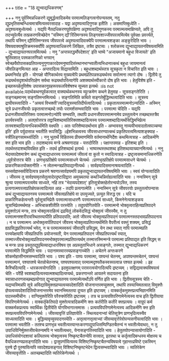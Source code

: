+++
title = "18 द्युभ्वाद्यधिकरणम्"

+++
ननु पूर्वस्मिन्नधिकरणे द्युमूर्द्धत्वादिकमेव परमात्मलिङ्गत्वनोपन्यस्तम्, नतु द्युप्रभृतिसम्बन्धित्वमात्रमित्यस्वरसादाह - यद्वा अदृश्यत्वादिगुणक इतीति । असमाप्तिबुध्येति - अदृश्यत्वबुध्येत्यर्थः । यद्यपि नैतदधिकरणपूर्वपक्षिणा अदृश्यत्वादिगुणकस्य परमात्मत्वमाक्षिप्यते, अपि तु तदभ्युपेत्यैव तत्प्रकरणविच्छेदेन "यस्मिन् द्यौ'रितिमन्त्रस्य लिङ्गवशाज्जीवपरत्वमित्येव पूर्वपक्षः प्रवर्त्त्यते, तथापि यस्मिन् द्यौरितिमन्त्रस्य जीवपरत्वे अदृश्यत्वादिवाक्येपि परमात्मत्वशङ्का अङ्कुरेदिति भावः । विषयवाक्यश्रुतिक्रमस्सर्वोपि अदृश्यत्वाधिकरणे लिखितः, तत्रैव द्रष्टव्यः । श्लोकस्य द्युभ्वाद्यायतनविषयत्वमिति - द्युभ्वाद्यायतनपरत्वमित्यर्थः । ननु "अन्तस्तद्धर्मोपदेशात्' इति भाष्ये "अजायमानो बहुधा विजायते' इति श्रुतिवशात् परमकारुणिको भगवान् स्वेच्छयैवोपासकप्रतिपत्त्यनुगुणाकारदेवमनुष्यादिसंस्थानभाग्भवतीत्यभिधानात्कथं बहुधा जायमानत्वं जीवलिङ्गमित्यत आह - अन्तरादित्य विद्यायामिति । बहुधाशब्दार्थस्तत्र सूत्रकृता न विचारित इति भावः । प्रथमनिर्वाह इति - योगपक्षे यौगिकार्थस्य मुख्यत्वेपि प्रथमप्रतिपन्नरूढ्यर्थस्य सर्वात्मना त्यागो दोषः । द्वितीये तु रूढ्यर्थसदृशार्थपरिग्रहेण सर्वथा रूढ्यर्थापरित्यागेपि अशक्यार्थस्वीकारो दोष इति भावः । हेतुविशेष इति - इच्छारूपहेतुविशेषः उपासकानुग्रहरूपफलविशेषश्च सूच्यत इत्यर्थः ॥is not available.पदार्थकथनपूर्वकत्वात् वाक्यार्थकथनस्य व्युत्क्रमेण कथने हेतुमाह - सूत्रसङ्गतेरिति । सङ्गच्छमानम् सङ्गतिमन्तमित्यर्थः । सङ्गतिमिति कथिते सङ्गतेर्बुद्धिस्थत्वादिति भावः । सूत्रस्य द्राघीयस्त्वादिति - "अव्ययं विभक्त्ती'त्यादिसूत्रस्यातिदीर्घत्वादित्यर्थः । प्रकृतात्परमात्मनोऽन्यदिति - अस्मिन् सूत्रे प्रधानजीवयोः प्रकृतत्वात्तच्छब्दे तयोः परामर्शसम्भवादिति भावः । परमात्मा चेदिति - यद्यपि प्रधानजीवव्यतिरिक्त्तः परमात्मनोऽन्योपि सम्भवति, तथापि प्रधानजीवपरमात्मनामेव प्रस्तुतत्वेन तच्छब्दस्तत्रैव ढपर्यवस्यति । अतएवोत्तरत्र तद्वाचिशब्दव्यतिरिक्त्तशब्दादित्यस्य परमात्मशब्दादित्यर्थसिद्धिमभिप्रेत्य तत्स्वशब्दादित्यनधिकार्थमिति वक्ष्यति । अतः पारिशेष्यादर्थाभाव इति - अम्भावस्तु नाव्ययीभावादतोत्वपञ्चम्या इति' इति पर्युदासान्न भवतीति रूपसिद्धिः ॥ईशभिन्नत्वस्य जीवसाधारण्यात्कथं प्रकृतिपरत्वमित्याशङ्क्याह - स्त्रीलिङ्गसामर्थ्यादिति । ननु भूतार्थे विहितस्य प्रीयमाणमिति वर्तमानार्थनिर्देशः कथमित्यत्राह - आदिकर्मणि क्त्त इति भाव इति । तदाशब्दस्य मन्त्रे अश्रवणादाह - यत्तदोरिति । पक्षान्तरमाह - इतिशब्द इति । तदर्थस्तदाशब्दविवक्षित इति - तदर्थ इतिशब्दार्थ इत्यर्थः । भाष्यस्थस्तथाशब्द इतिशब्दव्याख्यानमित्यर्थः । ननु भेदव्यपदेशमात्रेण कथं द्युभ्वाद्याधारस्य परमात्मत्वं जीवत्वं वा कुतो न स्यादित्यत्राह - द्रष्टृत्वसमानाधिकरणेति ॥पूर्वत्रोत्तरत्र चेति । प्राणभृत्प्रतिक्षेपे परमात्मसाधने चेत्यर्थः ।प्राणभृत्प्रतिक्षेपे परमात्मसाधने चेत्यर्थः । प्राकरणिकतयोक्तानीति - न त्वेतन्मन्त्रप्रतिपाद्यानीत्यर्थः । सार्वज्ञ्यादिसमानाश्रयत्वादिति - यस्सर्वज्ञस्सर्वविदित्यत्र प्रकरणे श्रवणात्सार्वज्ञ्यमपि प्रकृतद्युभ्वाद्यायतनविषयमिति भावः । स्वयं योग्यत्वादिति । जीवस्य तु सार्वज्ञ्यामृतसेतुत्वादेरदृष्टादिद्वारा अमुख्यतया कथञ्चिन्निर्वाह्यत्वादिति भावः । नन्वस्मिन् सूत्रे श्रुत्या परमात्मपरत्वमेव साध्यते, नहि तत्र "भेदव्यपदेशात्' इतिसूत्रोक्तहेतोरन्वयोऽस्ति, तस्य प्रत्यगात्मपरत्वप्रतिक्षेपकत्वादित्यत आह - तदपि प्रत्यगात्मेति । नन्वस्मिन् सूत्रे जीवपरयोः प्रस्तुतत्वोपन्यासः कथं द्युभ्वाद्यायतनस्य परमात्मत्वे जीवत्वप्रतिक्षेपे वा उपयुज्यते, प्रत्युत विरुद्ध एव । यदि च प्राकरिणिकहेत्वन्तरैः पूर्वसूत्राभिप्रेतैः परमात्मासाधारणैः परमात्मपरत्वं साध्यते, किमनेनेत्याशङ्कय सूत्राभिप्रेतमर्थमाह - अभिचाकशीतीति परस्येति । तदुपयोगितयेति - परमात्मनो भोक्तृत्वराहित्यप्रतिपादने प्रयुक्त्तोऽयं मन्त्रः, तत्र भोक्तृत्वराहित्यं द्रढयितुं लोकवेदसिद्धं भोक्तृत्वं जीवस्यैव, न तु परमात्मनश्शरीरावस्थितस्यापीति प्रतिपादयति; अतो जीवस्य भोक्तृत्वप्रतिपादनं परमात्मनस्तदभावप्रतिपादनाय । न च परमात्मनः अभोक्तृत्वर्पतिपादनं जीवस्य भोक्तृत्वप्रतिपत्त्यर्थमिति वैपरीत्यं वक्त्तुं शक्यम्, प्रसिद्धं ह्यप्रसिद्धप्रतिपत्त्यर्थं भवेत्, न च परमात्मस्वरूपं जीवादपि प्रसिद्धम्, येन तथा स्यात् नापि परमात्मप्रति पत्त्यपेक्षयापि जीवप्रतिपत्तिः प्रयोजनवती, येन परमात्मप्रतिपादनं जीवप्रतिपत्त्यर्थं स्यात्, तस्माज्जीवभोक्तृत्वप्रतिपादनमभोक्तृपरमात्मप्रतिपत्त्यर्थम् तस्मात्तस्मिन्मन्त्रे परमात्मा प्रतिपाद्यत इति सिद्धम् स च मन्त्रः प्राक् प्रस्तुतद्युपृथिव्याद्याधारविषय एव अप्रस्तुताभिधाने असङ्गतेः, तस्मात् द्युभ्वाद्यधिकरणं परमात्मेति सिद्धमिति भावः । पदानामस्वारस्यप्रसङ्गाच्चेति । अचेतने अन्तःकरणे शोकमोहासीनामसम्भवादिति भावः । पश्य इति - पश्यः परमात्मा, पश्यन्तं चेतनम्, अपश्यन्तमचेतनं, पश्यन्तं परमात्मानं, पश्यापश्ये चेतन्रोचेतनश्च, पश्यपश्यत्वात् परमात्मदृश्यतैकस्वरूपत्वान्न पश्यत इत्यर्थः । इह कैश्चिदित्यादि - धारकत्वयोगादिति । इदमुपलक्षणम् परावरत्वयोगादित्यपि द्रष्टव्यम् । सद्विद्यावाक्यविषयत्वं चेति - परैर्हि स्वशब्दादित्यस्यात्मशब्दादित्यप्यर्थः, प्रकरणान्तरे आयतने सदायतना इति स्वासाधारणसच्छब्दप्रयोगात् द्युभ्वाद्यायतनय परमात्मेत्यर्थोऽपि वर्णित इति भावः । द्वितीयसूत्रस्य चेति - यद्यप्यस्मिन्नपि सूत्रे अविद्याविमुक्त्तप्राप्यत्वव्यपदेशादिति योजनान्तरमप्युक्त्तम्, तथापि तस्याभिमतत्वात् विमुक्त्तैः ज्ञेयत्वव्यपदेशादितियोजनान्तरमेव स्वानभिमततया दूप्यत इति द्रष्टव्यम् । वाक्कर्तृकमुक्त्तप्रत्यभिज्ञानमिति पाठस्समीचीनः । वाग्विमुक्त्तेरिति परैरुक्त्तेरिति द्रष्टव्यम् । तत्र च प्रत्ययविपरिणामेनेत्यस्य वाच इति द्वितीयाया विपरिणामेनेत्यर्थः । वाक्कर्तृकेतिपाठे मुक्त्तेत्यत्रादिकर्मणि क्त्तः कर्तरीति कर्तरि क्त्तप्रत्ययः । वाग्रूपं कर्म वाक्कर्मकप्रत्ययः स्वार्थिकः द्वितीयेति योगविभागात्समासः । प्रत्ययविपरिणामेनेत्यस्य आदिकर्मणि क्त्त इति क्त्तप्रत्ययविपरिणामेनेत्यर्थः । जीवव्यावृत्तिं प्रतिज्ञायेति - स्थित्यदनाभ्यां चेतिसूत्रेण प्राणभृदित्यस्यैव साध्यत्वादिति भावः । बुद्धिव्यावृव्युपपादनस्येति - अत्तृत्वानत्तृत्वाभ्यां जीवव्यावृत्तेरेवोपन्यसनीयत्वादिति भावः । परमात्मा भवतीति - ततश्च प्राणभृन्न भवतीत्यस्यान्तःकरणाद्युपाधिसम्पिण्डितचैतन्यं न भवतीत्येवाथर्ः, न तु उपाधिविनिर्मुक्त्तजीवचेतन्यमपि न भवतीत्यथर्ः, येनासङ्गतिस्यादिति भावः । हेतुतयोपन्यासायोगादिति - उपाधिसंयोगदशायां कल्पितस्य भोक्तृत्वस्य निष्कृष्टचैतन्येपि सत्त्वात्, इतरथा च कर्तृत्वादिबन्धस्य मोक्षस्य च वैयधिकरण्यप्रसङ्गादिति भावः । द्वासुपर्णावित्यस्य विशिष्टनिष्कृष्टचैतन्यविषयत्वे गृहान्तःप्रविष्टे एकस्मिन् पुरुषे द्वौ पुरुषावित्यपि व्यपदेशप्रसङ्गात् विशिष्टनिष्कृष्टभेदेन द्वित्वसम्भवादिति भावः । व्यतिरेकेण जीवव्यावृत्तीति - अतच्छब्दादिति व्यतिरेकेणेत्यर्थः ।